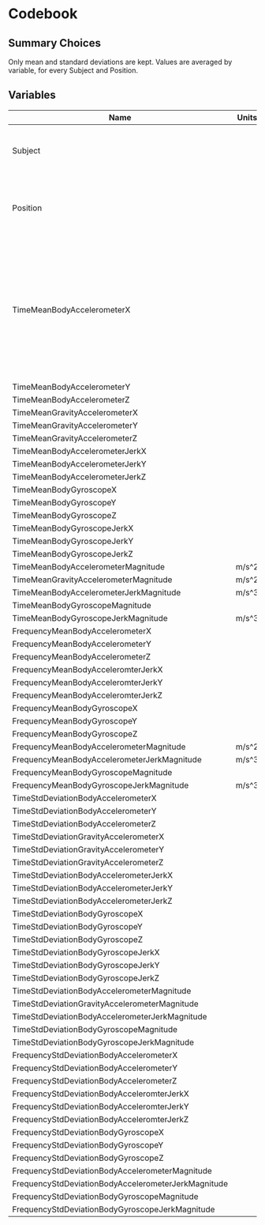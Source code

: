 # Codebook

## Summary Choices
Only mean and standard deviations are kept. Values are averaged by variable, for every Subject and Position.

## Variables
Name                                                | Units | Type        | Description
----------------------------------------------------|-------|-------------|-------------
Subject                                             |       | Factor      | Which subject was doing the action described by the row.
Position                                            |       | Factor      | Which position the subject was in during this row's observation.
TimeMeanBodyAccelerometerX                          |       | Continuous  | All Other variables are measurements from the experiment, or data derived from experimental measurements (Frequency variables obtained by Fourier Transform).
TimeMeanBodyAccelerometerY                          |       | Continuous  |
TimeMeanBodyAccelerometerZ                          |       | Continuous  |
TimeMeanGravityAccelerometerX                       |       | Continuous  |
TimeMeanGravityAccelerometerY                       |       | Continuous  |
TimeMeanGravityAccelerometerZ                       |       | Continuous  |
TimeMeanBodyAccelerometerJerkX                      |       | Continuous  |
TimeMeanBodyAccelerometerJerkY                      |       | Continuous  |
TimeMeanBodyAccelerometerJerkZ                      |       | Continuous  |
TimeMeanBodyGyroscopeX                              |       | Continuous  |
TimeMeanBodyGyroscopeY                              |       | Continuous  |
TimeMeanBodyGyroscopeZ                              |       | Continuous  |
TimeMeanBodyGyroscopeJerkX                          |       | Continuous  |
TimeMeanBodyGyroscopeJerkY                          |       | Continuous  |
TimeMeanBodyGyroscopeJerkZ                          |       | Continuous  |
TimeMeanBodyAccelerometerMagnitude                  | m/s^2 | Continuous  |
TimeMeanGravityAccelerometerMagnitude               | m/s^2 | Continuous  |
TimeMeanBodyAccelerometerJerkMagnitude              | m/s^3 | Continuous  |
TimeMeanBodyGyroscopeMagnitude                      |       | Continuous  |
TimeMeanBodyGyroscopeJerkMagnitude                  | m/s^3 | Continuous  |
FrequencyMeanBodyAccelerometerX                     |       | Continuous  |
FrequencyMeanBodyAccelerometerY                     |       | Continuous  |
FrequencyMeanBodyAccelerometerZ                     |       | Continuous  |
FrequencyMeanBodyAcceleromterJerkX                  |       | Continuous  |
FrequencyMeanBodyAcceleromterJerkY                  |       | Continuous  |
FrequencyMeanBodyAcceleromterJerkZ                  |       | Continuous  |
FrequencyMeanBodyGyroscopeX                         |       | Continuous  |
FrequencyMeanBodyGyroscopeY                         |       | Continuous  |
FrequencyMeanBodyGyroscopeZ                         |       | Continuous  |
FrequencyMeanBodyAccelerometerMagnitude             | m/s^2 | Continuous  |
FrequencyMeanBodyAccelerometerJerkMagnitude         | m/s^3 | Continuous  |
FrequencyMeanBodyGyroscopeMagnitude                 |       | Continuous  |
FrequencyMeanBodyGyroscopeJerkMagnitude             | m/s^3 | Continuous  |
TimeStdDeviationBodyAccelerometerX                  |       | Continuous  |
TimeStdDeviationBodyAccelerometerY                  |       | Continuous  |
TimeStdDeviationBodyAccelerometerZ                  |       | Continuous  |
TimeStdDeviationGravityAccelerometerX               |       | Continuous  |
TimeStdDeviationGravityAccelerometerY               |       | Continuous  |
TimeStdDeviationGravityAccelerometerZ               |       | Continuous  |
TimeStdDeviationBodyAccelerometerJerkX              |       | Continuous  |
TimeStdDeviationBodyAccelerometerJerkY              |       | Continuous  |
TimeStdDeviationBodyAccelerometerJerkZ              |       | Continuous  |
TimeStdDeviationBodyGyroscopeX                      |       | Continuous  |
TimeStdDeviationBodyGyroscopeY                      |       | Continuous  |
TimeStdDeviationBodyGyroscopeZ                      |       | Continuous  |
TimeStdDeviationBodyGyroscopeJerkX                  |       | Continuous  |
TimeStdDeviationBodyGyroscopeJerkY                  |       | Continuous  |
TimeStdDeviationBodyGyroscopeJerkZ                  |       | Continuous  |
TimeStdDeviationBodyAccelerometerMagnitude          |       | Continuous  |
TimeStdDeviationGravityAccelerometerMagnitude       |       | Continuous  |
TimeStdDeviationBodyAccelerometerJerkMagnitude      |       | Continuous  |
TimeStdDeviationBodyGyroscopeMagnitude              |       | Continuous  |
TimeStdDeviationBodyGyroscopeJerkMagnitude          |       | Continuous  |
FrequencyStdDeviationBodyAccelerometerX             |       | Continuous  |
FrequencyStdDeviationBodyAccelerometerY             |       | Continuous  |
FrequencyStdDeviationBodyAccelerometerZ             |       | Continuous  |
FrequencyStdDeviationBodyAcceleromterJerkX          |       | Continuous  |
FrequencyStdDeviationBodyAcceleromterJerkY          |       | Continuous  |
FrequencyStdDeviationBodyAcceleromterJerkZ          |       | Continuous  |
FrequencyStdDeviationBodyGyroscopeX                 |       | Continuous  |
FrequencyStdDeviationBodyGyroscopeY                 |       | Continuous  |
FrequencyStdDeviationBodyGyroscopeZ                 |       | Continuous  |
FrequencyStdDeviationBodyAccelerometerMagnitude     |       | Continuous  |
FrequencyStdDeviationBodyAccelerometerJerkMagnitude |       | Continuous  |
FrequencyStdDeviationBodyGyroscopeMagnitude         |       | Continuous  |
FrequencyStdDeviationBodyGyroscopeJerkMagnitude     |       | Continuous  |
